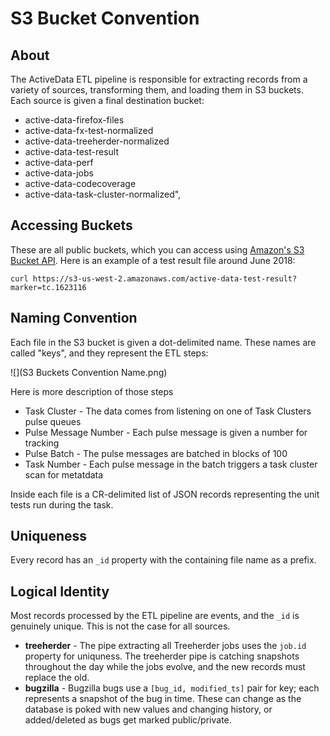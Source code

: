 # S3 Bucket Convention


## About

The ActiveData ETL pipeline is responsible for extracting records from a variety of sources, transforming them, and loading them in S3 buckets. Each source is given a final destination bucket: 

 * active-data-firefox-files
 * active-data-fx-test-normalized
 * active-data-treeherder-normalized
 * active-data-test-result
 * active-data-perf
 * active-data-jobs
 * active-data-codecoverage
 * active-data-task-cluster-normalized",

## Accessing Buckets

These are all public buckets, which you can access using [Amazon's S3 Bucket API](https://docs.aws.amazon.com/AmazonS3/latest/API/RESTBucketGET.html).  Here is an example of a test result file around June 2018:

    curl https://s3-us-west-2.amazonaws.com/active-data-test-result?marker=tc.1623116

## Naming Convention

Each file in the S3 bucket is given a dot-delimited name. These names are called "keys", and they represent the ETL steps:

![](S3 Buckets Convention Name.png)

Here is more description of those steps 

 * Task Cluster - The data comes from listening on one of Task Clusters pulse queues
 * Pulse Message Number - Each pulse message is given a number for tracking
 * Pulse Batch - The pulse messages are batched in blocks of 100
 * Task Number - Each pulse message in the batch triggers a task cluster scan for metatdata

Inside each file is a CR-delimited list of JSON records representing the unit tests run during the task.

## Uniqueness

 Every record has an `_id` property with the containing file name as a prefix.

## Logical Identity

Most records processed by the ETL pipeline are events, and the `_id` is genuinely unique. This is not the case for all sources.

 * **treeherder** - The pipe extracting all Treeherder jobs uses the `job.id` property for uniquness. The treeherder pipe is catching snapshots throughout the day while the jobs evolve, and the new records must replace the old.
 * **bugzilla** - Bugzilla bugs use a `[bug_id, modified_ts]` pair for key; each represents a snapshot of the bug in time. These can change as the database is poked with new values and changing history, or added/deleted as bugs get marked public/private.   
